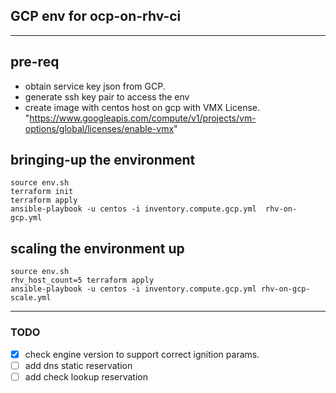 ## GCP env for ocp-on-rhv-ci

---

## pre-req

- obtain service key json from GCP.
- generate ssh key pair to access the env
- create image with centos host on gcp with VMX License.
    "https://www.googleapis.com/compute/v1/projects/vm-options/global/licenses/enable-vmx"

## bringing-up the environment

  ```shell
  source env.sh
  terraform init
  terraform apply
  ansible-playbook -u centos -i inventory.compute.gcp.yml  rhv-on-gcp.yml

  ```

## scaling the environment up

  ```shell
  source env.sh
  rhv_host_count=5 terraform apply
  ansible-playbook -u centos -i inventory.compute.gcp.yml rhv-on-gcp-scale.yml
  ```

---

### TODO

- [X] check engine version to support  correct ignition params.
- [ ] add dns static reservation
- [ ] add check lookup reservation
